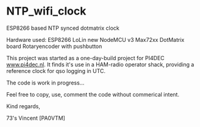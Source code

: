 # NTP_wifi_clock
ESP8266 based NTP synced dotmatrix clock

Hardware used:
ESP8266 LoLin new NodeMCU v3
Max72xx DotMatrix board
Rotaryencoder with pushbutton

This project was started as a one-day-build project for PI4DEC www.pi4dec.nl.
It finds it's use in a HAM-radio operator shack, providing  a reference clock for qso logging in UTC.

The code is work in progress...

Feel free to copy, use, comment the code without commerical intent.

Kind regards,

73's 
Vincent [PA0VTM]
